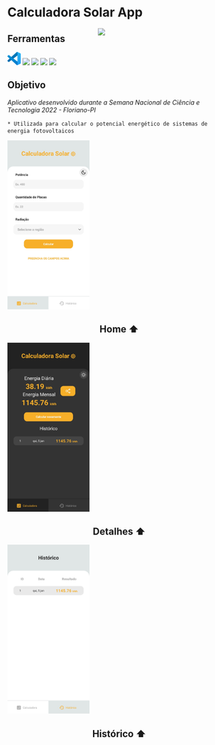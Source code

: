 # Calculadora Solar App


<img align="right" width="300" src="https://i2.wp.com/allhtaccess.info/wp-content/uploads/2018/03/programming.gif?fit=1281%2C716&ssl=1" />

## Ferramentas

<code><img height="30" src="https://raw.githubusercontent.com/github/explore/80688e429a7d4ef2fca1e82350fe8e3517d3494d/topics/visual-studio-code/visual-studio-code.png"></code>
<code><img height="30" src="https://raw.githubusercontent.com/jmnote/z-icons/master/svg/git.svg"></code>
<code><img height="30" src="https://raw.githubusercontent.com/jmnote/z-icons/master/svg/bash.svg"></code>
<code><img height="30" src="https://cdn.icon-icons.com/icons2/2415/PNG/512/typescript_original_logo_icon_146317.png"></code>
<code><img height="30" src="https://miro.medium.com/max/400/1*mrOXGyIa3BlPK80peLmEbA.png"></code>


## Objetivo

*Aplicativo desenvolvido durante a Semana Nacional de Ciência e Tecnologia 2022 - Floriano-PI*

    * Utilizada para calcular o potencial energético de sistemas de energia fotovoltaicos
  
 

<code><img justify="center" height="380" src="./prtscreens/hom.jpg"></code>

<h2 align="center">Home ⬆️</h2>

<code><img height="380" src="./prtscreens/res.jpg"></code>

<h2 align="center">Detalhes ⬆️</h2>

<code><img height="380" src="./prtscreens/hist.jpg"></code>

<h2 align="center">Histórico ⬆️</h2>
